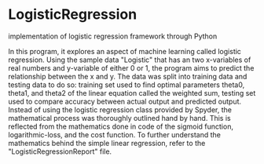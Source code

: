 # LogisticRegression
implementation of logistic regression framework through Python

In this program, it explores an aspect of machine learning called logistic regression. Using the sample data "Logistic" that has an two x-variables of real numbers and y-variable of either 0 or 1, the program aims to predict the relationship between the x and y. The data was split into training data and testing data to do so: training set used to find optimal parameters theta0, theta1, and theta2 of the linear equation called the weighted sum, testing set used to compare accuracy between actual output and predicted output. Instead of using the logistic regression class provided by Spyder, the mathematical process was thoroughly outlined hand by hand. This is reflected from the mathematics done in code of the sigmoid function, logarithmic-loss, and the cost function. To further understand the mathematics behind the simple linear regression, refer to the "LogisticRegressionReport" file.
